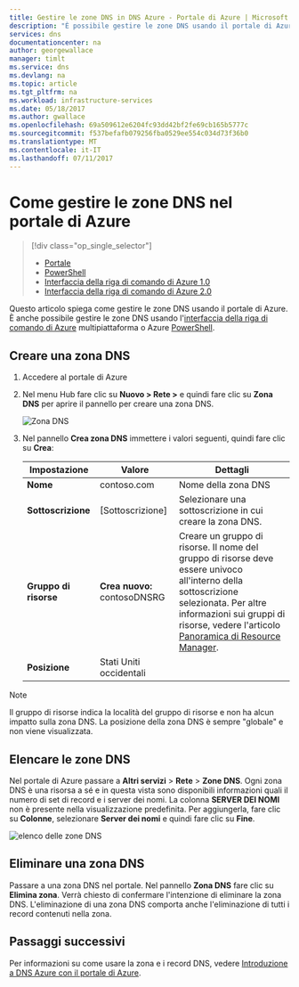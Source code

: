```yaml
---
title: Gestire le zone DNS in DNS Azure - Portale di Azure | Microsoft Docs
description: "È possibile gestire le zone DNS usando il portale di Azure. Questo articolo illustra come aggiornare, eliminare e creare le zone DNS in DNS di Azure"
services: dns
documentationcenter: na
author: georgewallace
manager: timlt
ms.service: dns
ms.devlang: na
ms.topic: article
ms.tgt_pltfrm: na
ms.workload: infrastructure-services
ms.date: 05/18/2017
ms.author: gwallace
ms.openlocfilehash: 69a509612e6204fc93dd42bf2fe69cb165b5777c
ms.sourcegitcommit: f537befafb079256fba0529ee554c034d73f36b0
ms.translationtype: MT
ms.contentlocale: it-IT
ms.lasthandoff: 07/11/2017
---
```

# <a name="how-to-manage-dns-zones-in-the-azure-portal"></a>Come gestire le zone DNS nel portale di Azure

> [!div class="op_single_selector"]
> * [Portale](dns-operations-dnszones-portal.md)
> * [PowerShell](dns-operations-dnszones.md)
> * [Interfaccia della riga di comando di Azure 1.0](dns-operations-dnszones-cli-nodejs.md)
> * [Interfaccia della riga di comando di Azure 2.0](dns-operations-dnszones-cli.md)

Questo articolo spiega come gestire le zone DNS usando il portale di Azure. È anche possibile gestire le zone DNS usando l'[interfaccia della riga di comando di Azure](dns-operations-dnszones-cli.md) multipiattaforma o Azure [PowerShell](dns-operations-dnszones.md).

## <a name="create-a-dns-zone"></a>Creare una zona DNS

1. Accedere al portale di Azure
2. Nel menu Hub fare clic su **Nuovo > Rete >** e quindi fare clic su **Zona DNS** per aprire il pannello per creare una zona DNS.

    ![Zona DNS](./media/dns-operations-dnszones-portal/openzone650.png)

4. Nel pannello **Crea zona DNS** immettere i valori seguenti, quindi fare clic su **Crea**:


   | **Impostazione** | **Valore** | **Dettagli** |
   |---|---|---|
   |**Nome**|contoso.com|Nome della zona DNS|
   |**Sottoscrizione**|[Sottoscrizione]|Selezionare una sottoscrizione in cui creare la zona DNS.|
   |**Gruppo di risorse**|**Crea nuovo:** contosoDNSRG|Creare un gruppo di risorse. Il nome del gruppo di risorse deve essere univoco all'interno della sottoscrizione selezionata. Per altre informazioni sui gruppi di risorse, vedere l'articolo [Panoramica di Resource Manager](../azure-resource-manager/resource-group-overview.md?toc=%2fazure%2fdns%2ftoc.json#resource-groups).|
   |**Posizione**|Stati Uniti occidentali||

> [!NOTE]
> Il gruppo di risorse indica la località del gruppo di risorse e non ha alcun impatto sulla zona DNS. La posizione della zona DNS è sempre "globale" e non viene visualizzata.

## <a name="list-dns-zones"></a>Elencare le zone DNS

Nel portale di Azure passare a **Altri servizi** > **Rete** > **Zone DNS**. Ogni zona DNS è una risorsa a sé e in questa vista sono disponibili informazioni quali il numero di set di record e i server dei nomi. La colonna **SERVER DEI NOMI** non è presente nella visualizzazione predefinita. Per aggiungerla, fare clic su **Colonne**, selezionare **Server dei nomi** e quindi fare clic su **Fine**.

![elenco delle zone DNS](./media/dns-operations-dnszones-portal/listzones.png)

## <a name="delete-a-dns-zone"></a>Eliminare una zona DNS

Passare a una zona DNS nel portale. Nel pannello **Zona DNS** fare clic su **Elimina zona**. Verrà chiesto di confermare l'intenzione di eliminare la zona DNS. L'eliminazione di una zona DNS comporta anche l'eliminazione di tutti i record contenuti nella zona.

## <a name="next-steps"></a>Passaggi successivi

Per informazioni su come usare la zona e i record DNS, vedere [Introduzione a DNS Azure con il portale di Azure](dns-getstarted-portal.md).